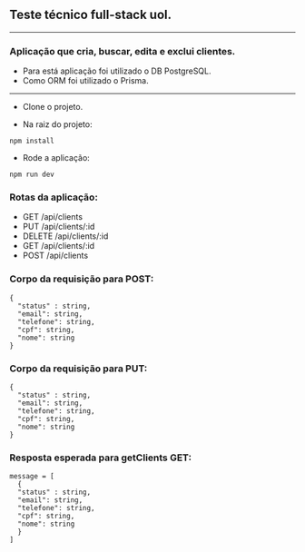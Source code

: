 ## Teste técnico full-stack uol.


---


### Aplicação que cria, buscar, edita e exclui clientes.
- Para está aplicação foi utilizado o DB PostgreSQL.
- Como ORM foi utilizado o Prisma.


---


- Clone o projeto.

- Na raiz do projeto:

```shell
npm install
```

- Rode a aplicação:

```shell
npm run dev
```

### Rotas da aplicação:

- GET /api/clients
- PUT /api/clients/:id
- DELETE /api/clients/:id
- GET /api/clients/:id
- POST /api/clients


### Corpo da requisição para POST:

```shell
{
  "status" : string,
  "email": string,
  "telefone": string,
  "cpf": string,
  "nome": string
}
```

### Corpo da requisição para PUT:

```shell
{
  "status" : string,
  "email": string,
  "telefone": string,
  "cpf": string,
  "nome": string
}
```

### Resposta esperada para getClients GET:

```shell
message = [
  {
  "status" : string,
  "email": string,
  "telefone": string,
  "cpf": string,
  "nome": string
  }
]
```